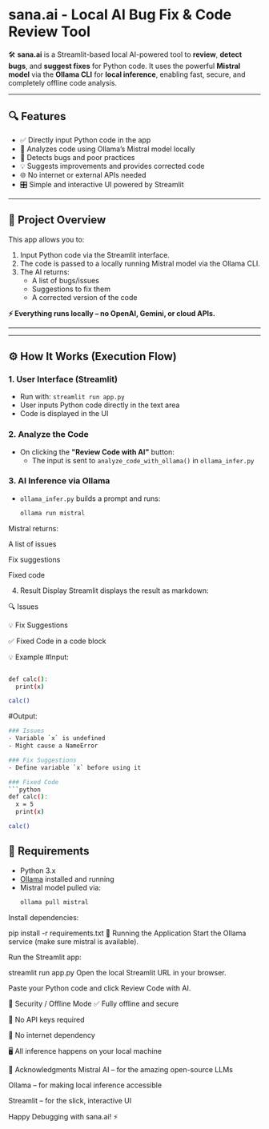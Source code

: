 # sana.ai - Local AI Bug Fix & Code Review Tool

🛠️ **sana.ai** is a Streamlit-based local AI-powered tool to **review**, **detect bugs**, and **suggest fixes** for Python code. It uses the powerful **Mistral model** via the **Ollama CLI** for **local inference**, enabling fast, secure, and completely offline code analysis.

---

## 🔍 Features

- ✅ Directly input Python code in the app
- 🧠 Analyzes code using Ollama’s Mistral model locally
- 🐛 Detects bugs and poor practices
- 💡 Suggests improvements and provides corrected code
- 🌐 No internet or external APIs needed
- 🎛️ Simple and interactive UI powered by Streamlit

---

## 📁 Project Overview

This app allows you to:

1. Input Python code via the Streamlit interface.
2. The code is passed to a locally running Mistral model via the Ollama CLI.
3. The AI returns:
   - A list of bugs/issues
   - Suggestions to fix them
   - A corrected version of the code

**⚡️ Everything runs locally – no OpenAI, Gemini, or cloud APIs.**

---


---

## ⚙️ How It Works (Execution Flow)

### 1. User Interface (Streamlit)
- Run with: `streamlit run app.py`
- User inputs Python code directly in the text area
- Code is displayed in the UI

### 2. Analyze the Code
- On clicking the **"Review Code with AI"** button:
  - The input is sent to `analyze_code_with_ollama()` in `ollama_infer.py`

### 3. AI Inference via Ollama
- `ollama_infer.py` builds a prompt and runs:
  ```bash
  ollama run mistral
  
Mistral returns:

A list of issues

Fix suggestions

Fixed code

4. Result Display
Streamlit displays the result as markdown:

🔍 Issues

💡 Fix Suggestions

✅ Fixed Code in a code block

💡 Example
#Input:
  ```bash

def calc():
    print(x)

calc()
```

#Output:
  ```bash
### Issues
- Variable `x` is undefined
- Might cause a NameError

### Fix Suggestions
- Define variable `x` before using it

### Fixed Code
```python
def calc():
    x = 5
    print(x)

calc()

```

## 🧰 Requirements

- Python 3.x
- [Ollama](https://ollama.com) installed and running
- Mistral model pulled via:
  ```bash
  ollama pull mistral
Install dependencies:

pip install -r requirements.txt
🚀 Running the Application
Start the Ollama service (make sure mistral is available).

Run the Streamlit app:

streamlit run app.py
Open the local Streamlit URL in your browser.

Paste your Python code and click Review Code with AI.

🔐 Security / Offline Mode
✅ Fully offline and secure

🧠 No API keys required

🔌 No internet dependency

🖥️ All inference happens on your local machine


🙌 Acknowledgments
Mistral AI – for the amazing open-source LLMs

Ollama – for making local inference accessible

Streamlit – for the slick, interactive UI

Happy Debugging with sana.ai! ⚡





